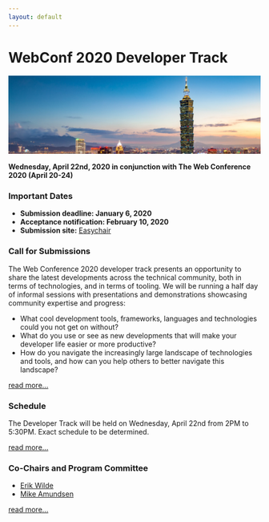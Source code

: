 ```yaml
---
layout: default
---
```


# WebConf 2020 Developer Track

<p>
  <img src="images/skyline.jpg" />
</p>

**Wednesday, April 22nd, 2020 in conjunction with The Web Conference 2020  (April 20-24)**


### Important Dates

 * **Submission deadline: January 6, 2020**
 * **Acceptance notification: February 10, 2020**
 * **Submission site:** [Easychair](https://easychair.org/conferences/?conf=www2020devtrack)


### Call for Submissions

The Web Conference 2020 developer track presents an opportunity to share the latest developments across the technical community, both in terms of technologies, and in terms of tooling. We will be running a half day of informal sessions with presentations and demonstrations showcasing community expertise and progress:

- What cool development tools, frameworks, languages and technologies could you not get on without?
- What do you use or see as new developments that will make your developer life easier or more productive?
- How do you navigate the increasingly large landscape of technologies and tools, and how can you help others to better navigate this landscape?

[read more...](call)


### Schedule

The Developer Track will be held on Wednesday, April 22nd from 2PM to 5:30PM.  Exact schedule to be determined.

[read more...](schedule)


### Co-Chairs and Program Committee

 * [Erik Wilde](https://www.linkedin.com/in/netdret/)
 * [Mike Amundsen](https://www.linkedin.com/in/mamund/)

[read more...](about)

